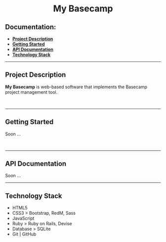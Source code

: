<h1 align="center">My Basecamp</h1>

<h2>Documentation:</h2>
<ul>
  <li><a href="#project-description"><b>Project Description</b></a></li>
  <li><a href="#getting-started"><b>Getting Started</b></a></li>
  <li><a href="#api-documentation"><b>API Documentation</b></a></li>
  <li><a href="#technology-stack"><b>Technology Stack</b></a></li>
</ul>
<hr>

<!--Project Description-->
<div>
  <h2>Project Description</h2>
  <p><b>My Basecamp</b> is web-based software that implements the Basecamp project management tool.</p><br>
</div>
<hr>

<!--Getting Started-->
<div>
  <h2>Getting Started</h2>
  <p>Soon ...</p><br>
</div>
<hr>

<!--API Documentation-->
<div>
  <h2>API Documentation</h2>
  <p>Soon ...</p>
</div>
<hr>

<!--Technology Stack-->
<div>
  <h2>Technology Stack</h2>
  <ul> 
    <li>HTML5</li>
    <li>CSS3 > Bootstrap, RedM, Sass</li>
    <li>JavaScript</li>
    <li>Ruby > Ruby on Rails, Devise</li>
    <li>Database > SQLite</li>
    <li>Git | GitHub</li>
  </ul>
</div>
